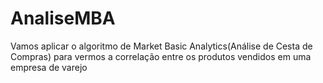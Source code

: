 # AnaliseMBA
 Vamos aplicar o algoritmo de Market Basic Analytics(Análise de Cesta de Compras) para vermos a correlação entre os produtos vendidos em uma empresa de varejo

